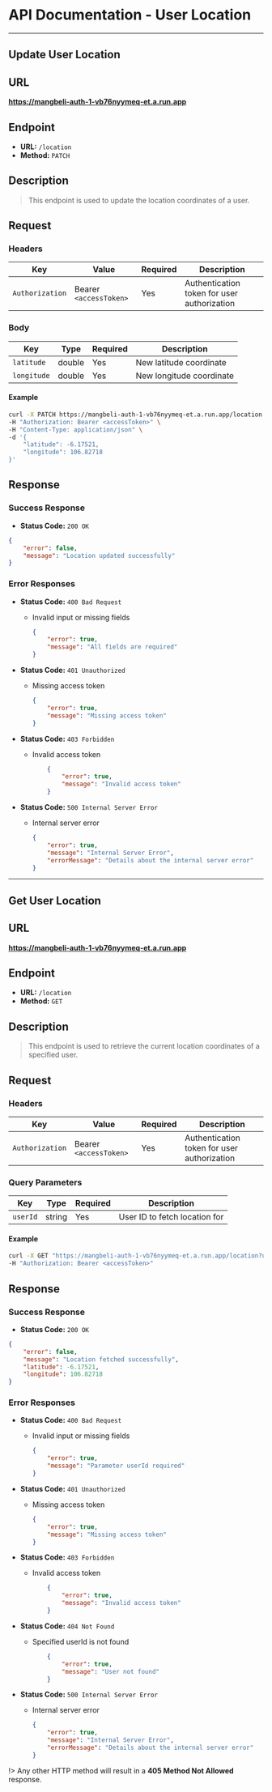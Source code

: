 # **API Documentation - User Location**

---
## **Update User Location**

## URL

**https://mangbeli-auth-1-vb76nyymeq-et.a.run.app**

## Endpoint

- **URL:** `/location`
- **Method:** `PATCH`

## Description

> This endpoint is used to update the location coordinates of a user.

## Request

### Headers

| Key           | Value                                | Required | Description                                |
| ------------- | ------------------------------------ | -------- | ------------------------------------------ |
| `Authorization`| Bearer `<accessToken>`              | Yes      | Authentication token for user authorization|

### Body

| Key         | Type    | Required | Description                      |
| ----------- | ------- | -------- | -------------------------------- |
| `latitude`  | double  | Yes      | New latitude coordinate          |
| `longitude` | double  | Yes      | New longitude coordinate         |

#### Example
```bash
curl -X PATCH https://mangbeli-auth-1-vb76nyymeq-et.a.run.app/location \
-H "Authorization: Bearer <accessToken>" \
-H "Content-Type: application/json" \
-d '{
    "latitude": -6.17521,
    "longitude": 106.82718
}'
```

## Response

### Success Response

- **Status Code:** `200 OK`
```json
{
    "error": false,
    "message": "Location updated successfully"
}
```

### Error Responses

- **Status Code:** `400 Bad Request`
    - Invalid input or missing fields
        ```json
        {
            "error": true,
            "message": "All fields are required"
        }
        ```

- **Status Code:** `401 Unauthorized`
    - Missing access token
        ```json
        {
            "error": true,
            "message": "Missing access token"
        }
        ```

- **Status Code:** `403 Forbidden`
    - Invalid access token
        ```json
            {
                "error": true,
                "message": "Invalid access token"
            }
        ```

- **Status Code:** `500 Internal Server Error`
    - Internal server error
        ```json
        {
            "error": true,
            "message": "Internal Server Error",
            "errorMessage": "Details about the internal server error"
        }
        ```

---
## **Get User Location**

## URL

**https://mangbeli-auth-1-vb76nyymeq-et.a.run.app**

## Endpoint

- **URL:** `/location`
- **Method:** `GET`

## Description

> This endpoint is used to retrieve the current location coordinates of a specified user.

## Request

### Headers

| Key           | Value                                | Required | Description                                |
| ------------- | ------------------------------------ | -------- | ------------------------------------------ |
| `Authorization`| Bearer `<accessToken>`              | Yes      | Authentication token for user authorization|

### Query Parameters

| Key           | Type                                 | Required | Description                               |
| ------------- | ------------------------------------ | -------- | ----------------------------------------- |
| `userId`      | string                               | Yes      | User ID to fetch location for             |

#### Example
```bash
curl -X GET "https://mangbeli-auth-1-vb76nyymeq-et.a.run.app/location?userId=527s8rXvQy" \
-H "Authorization: Bearer <accessToken>"
```

## Response

### Success Response

- **Status Code:** `200 OK`
```json
{
    "error": false,
    "message": "Location fetched successfully",
    "latitude": -6.17521,
    "longitude": 106.82718
}
```

### Error Responses

- **Status Code:** `400 Bad Request`
    - Invalid input or missing fields
        ```json
        {
            "error": true,
            "message": "Parameter userId required"
        }
        ```

- **Status Code:** `401 Unauthorized`
    - Missing access token
        ```json
        {
            "error": true,
            "message": "Missing access token"
        }
        ```

- **Status Code:** `403 Forbidden`
    - Invalid access token
        ```json
            {
                "error": true,
                "message": "Invalid access token"
            }
        ```

- **Status Code:** `404 Not Found`
    - Specified userId is not found
        ```json
            {
                "error": true,
                "message": "User not found"
            }
        ```

- **Status Code:** `500 Internal Server Error`
    - Internal server error
        ```json
        {
            "error": true,
            "message": "Internal Server Error",
            "errorMessage": "Details about the internal server error"
        }
        ```

!> Any other HTTP method will result in a **405 Method Not Allowed** response.
